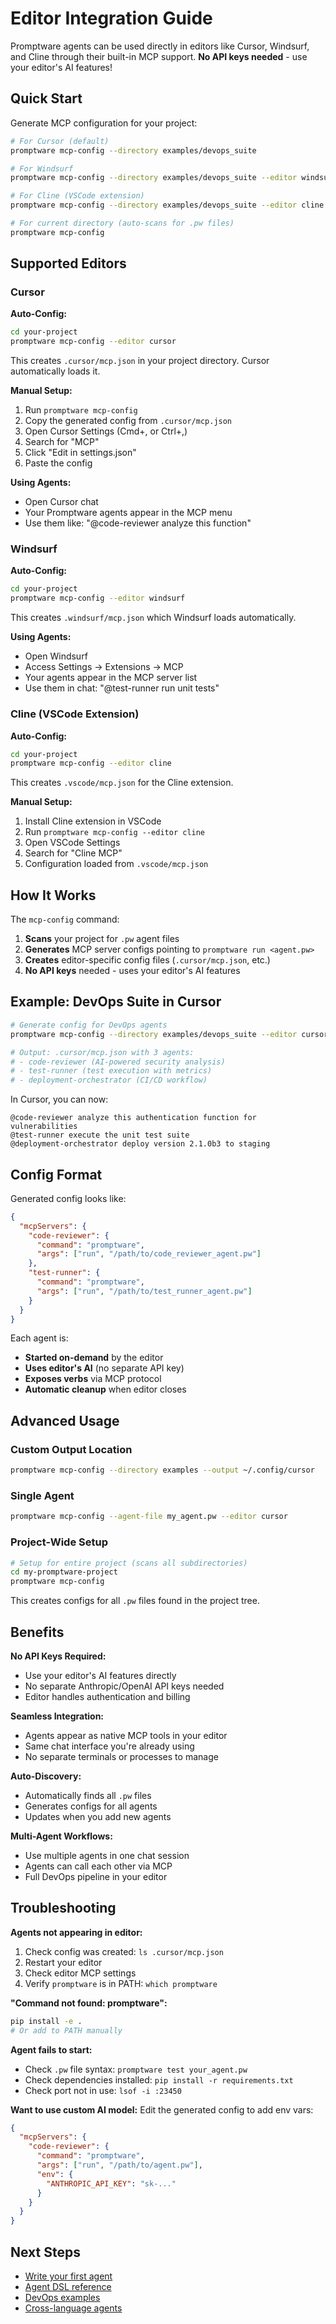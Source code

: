 # Editor Integration Guide

Promptware agents can be used directly in editors like Cursor, Windsurf, and Cline through their built-in MCP support. **No API keys needed** - use your editor's AI features!

## Quick Start

Generate MCP configuration for your project:

```bash
# For Cursor (default)
promptware mcp-config --directory examples/devops_suite

# For Windsurf
promptware mcp-config --directory examples/devops_suite --editor windsurf

# For Cline (VSCode extension)
promptware mcp-config --directory examples/devops_suite --editor cline

# For current directory (auto-scans for .pw files)
promptware mcp-config
```

## Supported Editors

### Cursor

**Auto-Config:**
```bash
cd your-project
promptware mcp-config --editor cursor
```

This creates `.cursor/mcp.json` in your project directory. Cursor automatically loads it.

**Manual Setup:**
1. Run `promptware mcp-config`
2. Copy the generated config from `.cursor/mcp.json`
3. Open Cursor Settings (Cmd+, or Ctrl+,)
4. Search for "MCP"
5. Click "Edit in settings.json"
6. Paste the config

**Using Agents:**
- Open Cursor chat
- Your Promptware agents appear in the MCP menu
- Use them like: "@code-reviewer analyze this function"

### Windsurf

**Auto-Config:**
```bash
cd your-project
promptware mcp-config --editor windsurf
```

This creates `.windsurf/mcp.json` which Windsurf loads automatically.

**Using Agents:**
- Open Windsurf
- Access Settings → Extensions → MCP
- Your agents appear in the MCP server list
- Use them in chat: "@test-runner run unit tests"

### Cline (VSCode Extension)

**Auto-Config:**
```bash
cd your-project
promptware mcp-config --editor cline
```

This creates `.vscode/mcp.json` for the Cline extension.

**Manual Setup:**
1. Install Cline extension in VSCode
2. Run `promptware mcp-config --editor cline`
3. Open VSCode Settings
4. Search for "Cline MCP"
5. Configuration loaded from `.vscode/mcp.json`

## How It Works

The `mcp-config` command:

1. **Scans** your project for `.pw` agent files
2. **Generates** MCP server configs pointing to `promptware run <agent.pw>`
3. **Creates** editor-specific config files (`.cursor/mcp.json`, etc.)
4. **No API keys** needed - uses your editor's AI features

## Example: DevOps Suite in Cursor

```bash
# Generate config for DevOps agents
promptware mcp-config --directory examples/devops_suite --editor cursor

# Output: .cursor/mcp.json with 3 agents:
# - code-reviewer (AI-powered security analysis)
# - test-runner (test execution with metrics)
# - deployment-orchestrator (CI/CD workflow)
```

In Cursor, you can now:
```
@code-reviewer analyze this authentication function for vulnerabilities
@test-runner execute the unit test suite
@deployment-orchestrator deploy version 2.1.0b3 to staging
```

## Config Format

Generated config looks like:

```json
{
  "mcpServers": {
    "code-reviewer": {
      "command": "promptware",
      "args": ["run", "/path/to/code_reviewer_agent.pw"]
    },
    "test-runner": {
      "command": "promptware",
      "args": ["run", "/path/to/test_runner_agent.pw"]
    }
  }
}
```

Each agent is:
- **Started on-demand** by the editor
- **Uses editor's AI** (no separate API key)
- **Exposes verbs** via MCP protocol
- **Automatic cleanup** when editor closes

## Advanced Usage

### Custom Output Location

```bash
promptware mcp-config --directory examples --output ~/.config/cursor
```

### Single Agent

```bash
promptware mcp-config --agent-file my_agent.pw --editor cursor
```

### Project-Wide Setup

```bash
# Setup for entire project (scans all subdirectories)
cd my-promptware-project
promptware mcp-config
```

This creates configs for all `.pw` files found in the project tree.

## Benefits

**No API Keys Required:**
- Use your editor's AI features directly
- No separate Anthropic/OpenAI API keys needed
- Editor handles authentication and billing

**Seamless Integration:**
- Agents appear as native MCP tools in your editor
- Same chat interface you're already using
- No separate terminals or processes to manage

**Auto-Discovery:**
- Automatically finds all `.pw` files
- Generates configs for all agents
- Updates when you add new agents

**Multi-Agent Workflows:**
- Use multiple agents in one chat session
- Agents can call each other via MCP
- Full DevOps pipeline in your editor

## Troubleshooting

**Agents not appearing in editor:**
1. Check config was created: `ls .cursor/mcp.json`
2. Restart your editor
3. Check editor MCP settings
4. Verify `promptware` is in PATH: `which promptware`

**"Command not found: promptware":**
```bash
pip install -e .
# Or add to PATH manually
```

**Agent fails to start:**
- Check `.pw` file syntax: `promptware test your_agent.pw`
- Check dependencies installed: `pip install -r requirements.txt`
- Check port not in use: `lsof -i :23450`

**Want to use custom AI model:**
Edit the generated config to add env vars:
```json
{
  "mcpServers": {
    "code-reviewer": {
      "command": "promptware",
      "args": ["run", "/path/to/agent.pw"],
      "env": {
        "ANTHROPIC_API_KEY": "sk-..."
      }
    }
  }
}
```

## Next Steps

- [Write your first agent](quickstart.md)
- [Agent DSL reference](dsl-reference.md)
- [DevOps examples](../examples/devops_suite/README.md)
- [Cross-language agents](../examples/cross_language/README.md)